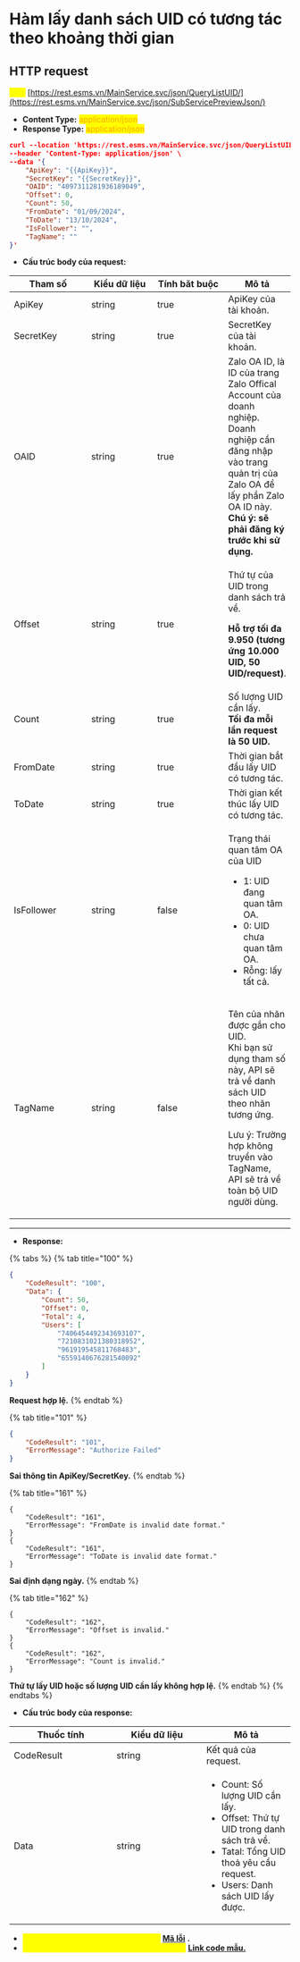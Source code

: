 # Hàm lấy danh sách UID có tương tác theo khoảng thời gian

## HTTP request&#x20;

<mark style="color:yellow;">**`POST`**</mark> [https://rest.esms.vn/MainService.svc/json/QueryListUID/](https://rest.esms.vn/MainService.svc/json/SubServicePreviewJson/)

* **Content Type:** <mark style="color:orange;">application/json</mark>
* **Response Type:** <mark style="color:orange;">application/json</mark>

```json
curl --location 'https://rest.esms.vn/MainService.svc/json/QueryListUID/' \
--header 'Content-Type: application/json' \
--data '{
    "ApiKey": "{{ApiKey}}",
    "SecretKey": "{{SecretKey}}",
    "OAID": "4097311281936189049",
    "Offset": 0, 
    "Count": 50, 
    "FromDate": "01/09/2024",
    "ToDate": "13/10/2024",
    "IsFollower": "",
    "TagName": "" 
}'
```

* **Cấu trúc body của request:**

<table><thead><tr><th width="143">Tham số</th><th width="129">Kiểu dữ liệu</th><th width="143" data-type="checkbox">Tính băt buộc</th><th>Mô tả</th></tr></thead><tbody><tr><td>ApiKey</td><td>string</td><td>true</td><td>ApiKey của tài khoản.</td></tr><tr><td>SecretKey</td><td>string</td><td>true</td><td>SecretKey của tài khoản.</td></tr><tr><td>OAID</td><td>string</td><td>true</td><td>Zalo OA ID, là ID của trang Zalo Offical Account của doanh nghiệp. <br>Doanh nghiệp cần đăng nhập vào trang quản trị của Zalo OA để lấy phần Zalo OA ID này.<br><strong>Chú ý: sẽ phải đăng ký trước khi sử dụng.</strong></td></tr><tr><td>Offset</td><td>string</td><td>true</td><td><p>Thứ tự của UID trong danh sách trả về.</p><p><strong>Hỗ trợ tối đa 9.950 (tương ứng 10.000 UID, 50 UID/request)</strong>.</p></td></tr><tr><td>Count</td><td>string</td><td>true</td><td>Số lượng UID cần lấy. <br><strong>Tối đa mỗi lần request là 50 UID.</strong></td></tr><tr><td>FromDate</td><td>string</td><td>true</td><td>Thời gian bắt đầu lấy UID có tương tác.</td></tr><tr><td>ToDate</td><td>string</td><td>true</td><td>Thời gian kết thúc lấy UID có tương tác.</td></tr><tr><td>IsFollower</td><td>string</td><td>false</td><td><p></p><p>Trạng thái quan tâm OA của UID</p><ul><li>1: UID đang quan tâm OA.</li><li>0: UID chưa quan tâm OA.</li><li>Rỗng: lấy tất cả.</li></ul></td></tr><tr><td>TagName</td><td>string</td><td>false</td><td><p>Tên của nhãn được gắn cho UID. <br>Khi bạn sử dụng tham số này, API sẽ trả về danh sách UID theo nhãn tương ứng.</p><p>Lưu ý: Trường hợp không truyền vào TagName, API sẽ trả về toàn bộ UID người dùng.</p></td></tr></tbody></table>

***

* **Response:**

{% tabs %}
{% tab title="100" %}
```json
{
    "CodeResult": "100",
    "Data": {
        "Count": 50,
        "Offset": 0,
        "Total": 4,
        "Users": [
            "7406454492343693107",
            "7210831021380318952",
            "961919545811768483",
            "6559140676281540092"
        ]
    }
}
```

**Request hợp lệ.**
{% endtab %}

{% tab title="101" %}
```json
{
    "CodeResult": "101",
    "ErrorMessage": "Authorize Failed"
}
```

**Sai thông tin ApiKey/SecretKey.**
{% endtab %}

{% tab title="161" %}
```
{
    "CodeResult": "161",
    "ErrorMessage": "FromDate is invalid date format."
}
{
    "CodeResult": "161",
    "ErrorMessage": "ToDate is invalid date format."
}
```

**Sai định dạng ngày.**
{% endtab %}

{% tab title="162" %}
```
{
    "CodeResult": "162",
    "ErrorMessage": "Offset is invalid."
}
{
    "CodeResult": "162",
    "ErrorMessage": "Count is invalid."
}
```

**Thứ tự lấy UID hoặc số lượng UID cần lấy không hợp lệ.**
{% endtab %}
{% endtabs %}

* **Cấu trúc body của response:**

<table><thead><tr><th width="168">Thuốc tính</th><th width="145">Kiểu dữ liệu</th><th>Mô tả</th></tr></thead><tbody><tr><td>CodeResult</td><td>string</td><td>Kết quả của request.</td></tr><tr><td>Data</td><td>string</td><td><ul><li>Count: Số lượng UID cần lấy.</li><li>Offset: Thứ tự UID trong danh sách trả về.</li><li>Tatal: Tổng UID thoả yêu cầu request.</li><li>Users: Danh sách UID lấy được.</li></ul></td></tr></tbody></table>

* _<mark style="color:yellow;">**Thông tin chi tiết mã lỗi xem ở bảng:**</mark>_ [**Mã lỗi**](../bang-ma-loi.md) **.**
* _<mark style="color:yellow;">**Lấy code mẫu các ngôn ngữ trên Postman:**</mark>_ [**Link code mẫu.**](https://samplefordevelopers.esms.vn/#2f26fb8e-2b78-4bbc-89a7-d739a7c32ff7)
